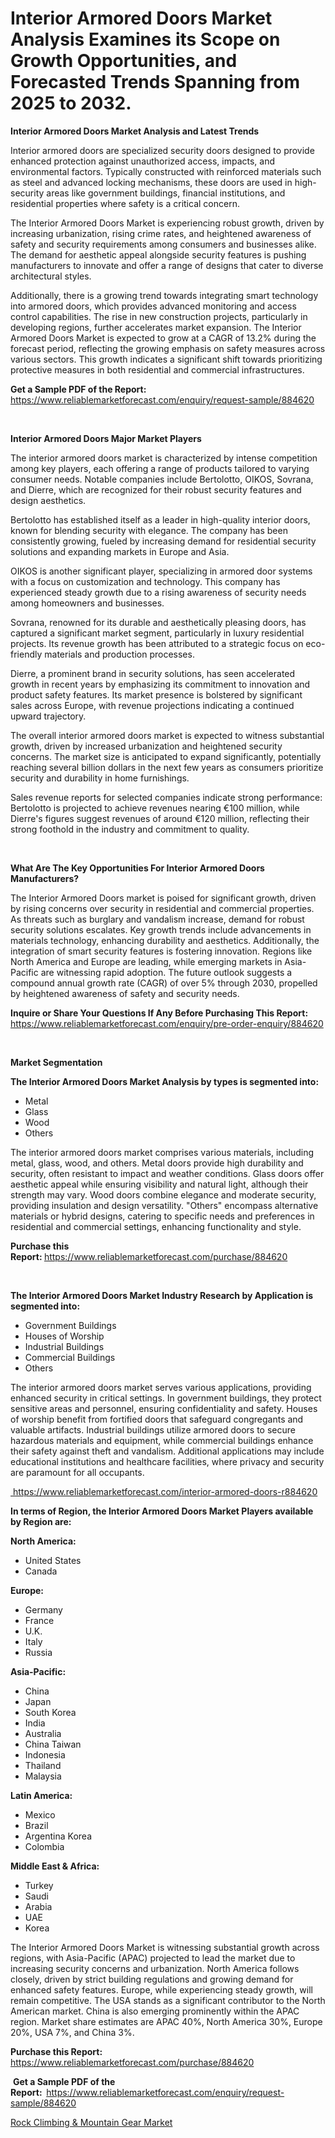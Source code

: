 <p><h1>Interior Armored Doors Market Analysis Examines its Scope on Growth Opportunities, and Forecasted Trends Spanning from 2025 to 2032.</h1></p><p><strong>Interior Armored Doors Market Analysis and Latest Trends</strong></p>
<p><p>Interior armored doors are specialized security doors designed to provide enhanced protection against unauthorized access, impacts, and environmental factors. Typically constructed with reinforced materials such as steel and advanced locking mechanisms, these doors are used in high-security areas like government buildings, financial institutions, and residential properties where safety is a critical concern. </p><p>The Interior Armored Doors Market is experiencing robust growth, driven by increasing urbanization, rising crime rates, and heightened awareness of safety and security requirements among consumers and businesses alike. The demand for aesthetic appeal alongside security features is pushing manufacturers to innovate and offer a range of designs that cater to diverse architectural styles. </p><p>Additionally, there is a growing trend towards integrating smart technology into armored doors, which provides advanced monitoring and access control capabilities. The rise in new construction projects, particularly in developing regions, further accelerates market expansion. The Interior Armored Doors Market is expected to grow at a CAGR of 13.2% during the forecast period, reflecting the growing emphasis on safety measures across various sectors. This growth indicates a significant shift towards prioritizing protective measures in both residential and commercial infrastructures.</p></p>
<p><strong>Get a Sample PDF of the Report:&nbsp;</strong> <a href="https://www.reliablemarketforecast.com/enquiry/request-sample/884620?utm_campaign=3527&utm_medium=2&utm_source=Github&utm_content=ia&utm_term=05042025&utm_id=interior-armored-doors">https://www.reliablemarketforecast.com/enquiry/request-sample/884620</a></p>
<p>&nbsp;</p>
<p><strong>Interior Armored Doors Major Market Players</strong></p>
<p><p>The interior armored doors market is characterized by intense competition among key players, each offering a range of products tailored to varying consumer needs. Notable companies include Bertolotto, OIKOS, Sovrana, and Dierre, which are recognized for their robust security features and design aesthetics.</p><p>Bertolotto has established itself as a leader in high-quality interior doors, known for blending security with elegance. The company has been consistently growing, fueled by increasing demand for residential security solutions and expanding markets in Europe and Asia.</p><p>OIKOS is another significant player, specializing in armored door systems with a focus on customization and technology. This company has experienced steady growth due to a rising awareness of security needs among homeowners and businesses.</p><p>Sovrana, renowned for its durable and aesthetically pleasing doors, has captured a significant market segment, particularly in luxury residential projects. Its revenue growth has been attributed to a strategic focus on eco-friendly materials and production processes.</p><p>Dierre, a prominent brand in security solutions, has seen accelerated growth in recent years by emphasizing its commitment to innovation and product safety features. Its market presence is bolstered by significant sales across Europe, with revenue projections indicating a continued upward trajectory.</p><p>The overall interior armored doors market is expected to witness substantial growth, driven by increased urbanization and heightened security concerns. The market size is anticipated to expand significantly, potentially reaching several billion dollars in the next few years as consumers prioritize security and durability in home furnishings.</p><p>Sales revenue reports for selected companies indicate strong performance: Bertolotto is projected to achieve revenues nearing €100 million, while Dierre's figures suggest revenues of around €120 million, reflecting their strong foothold in the industry and commitment to quality.</p></p>
<p>&nbsp;</p>
<p><strong>What Are The Key Opportunities For Interior Armored Doors Manufacturers?</strong></p>
<p><p>The Interior Armored Doors market is poised for significant growth, driven by rising concerns over security in residential and commercial properties. As threats such as burglary and vandalism increase, demand for robust security solutions escalates. Key growth trends include advancements in materials technology, enhancing durability and aesthetics. Additionally, the integration of smart security features is fostering innovation. Regions like North America and Europe are leading, while emerging markets in Asia-Pacific are witnessing rapid adoption. The future outlook suggests a compound annual growth rate (CAGR) of over 5% through 2030, propelled by heightened awareness of safety and security needs.</p></p>
<p><strong>Inquire or Share Your Questions If Any Before Purchasing This Report:</strong> <a href="https://www.reliablemarketforecast.com/enquiry/pre-order-enquiry/884620?utm_campaign=3527&utm_medium=2&utm_source=Github&utm_content=ia&utm_term=05042025&utm_id=interior-armored-doors">https://www.reliablemarketforecast.com/enquiry/pre-order-enquiry/884620</a></p>
<p>&nbsp;</p>
<p><strong>Market Segmentation</strong></p>
<p><strong>The Interior Armored Doors Market Analysis by types is segmented into:</strong></p>
<p><ul><li>Metal</li><li>Glass</li><li>Wood</li><li>Others</li></ul></p>
<p><p>The interior armored doors market comprises various materials, including metal, glass, wood, and others. Metal doors provide high durability and security, often resistant to impact and weather conditions. Glass doors offer aesthetic appeal while ensuring visibility and natural light, although their strength may vary. Wood doors combine elegance and moderate security, providing insulation and design versatility. "Others" encompass alternative materials or hybrid designs, catering to specific needs and preferences in residential and commercial settings, enhancing functionality and style.</p></p>
<p><strong>Purchase this Report:&nbsp;</strong><a href="https://www.reliablemarketforecast.com/purchase/884620?utm_campaign=3527&utm_medium=2&utm_source=Github&utm_content=ia&utm_term=05042025&utm_id=interior-armored-doors">https://www.reliablemarketforecast.com/purchase/884620</a></p>
<p>&nbsp;</p>
<p><strong>The Interior Armored Doors Market Industry Research by Application is segmented into:</strong></p>
<p><ul><li>Government Buildings</li><li>Houses of Worship</li><li>Industrial Buildings</li><li>Commercial Buildings</li><li>Others</li></ul></p>
<p><p>The interior armored doors market serves various applications, providing enhanced security in critical settings. In government buildings, they protect sensitive areas and personnel, ensuring confidentiality and safety. Houses of worship benefit from fortified doors that safeguard congregants and valuable artifacts. Industrial buildings utilize armored doors to secure hazardous materials and equipment, while commercial buildings enhance their safety against theft and vandalism. Additional applications may include educational institutions and healthcare facilities, where privacy and security are paramount for all occupants.</p></p>
<p><a href="https://www.reliablemarketforecast.com/interior-armored-doors-r884620?utm_campaign=3527&utm_medium=2&utm_source=Github&utm_content=ia&utm_term=05042025&utm_id=interior-armored-doors">&nbsp;https://www.reliablemarketforecast.com/interior-armored-doors-r884620</a></p>
<p><strong>In terms of Region, the Interior Armored Doors Market Players available by Region are:</strong></p>
<p>
    <p> <strong> North America: </strong>
        <ul>
            <li>United States</li>
            <li>Canada</li>
        </ul>
        </p> 
    <p> <strong> Europe: </strong>
        <ul>
            <li>Germany</li>
            <li>France</li>
            <li>U.K.</li>
            <li>Italy</li>
            <li>Russia</li>
        </ul>
        </p> 
    <p> <strong> Asia-Pacific: </strong>
        <ul>
            <li>China</li>
            <li>Japan</li>
            <li>South Korea</li>
            <li>India</li>
            <li>Australia</li>
            <li>China Taiwan</li>
            <li>Indonesia</li>
            <li>Thailand</li>
            <li>Malaysia</li>
        </ul>
        </p> 
    <p> <strong> Latin America: </strong>
        <ul>
            <li>Mexico</li>
            <li>Brazil</li>
            <li>Argentina Korea</li>
            <li>Colombia</li>
        </ul>
        </p> 
    <p> <strong> Middle East & Africa: </strong>
        <ul>
            <li>Turkey</li>
            <li>Saudi</li>
            <li>Arabia</li>
            <li>UAE</li>
            <li>Korea</li>
        </ul>
    </p>
    </p>
<p><p>The Interior Armored Doors Market is witnessing substantial growth across regions, with Asia-Pacific (APAC) projected to lead the market due to increasing security concerns and urbanization. North America follows closely, driven by strict building regulations and growing demand for enhanced safety features. Europe, while experiencing steady growth, will remain competitive. The USA stands as a significant contributor to the North American market. China is also emerging prominently within the APAC region. Market share estimates are APAC 40%, North America 30%, Europe 20%, USA 7%, and China 3%.</p></p>
<p><strong>Purchase this Report: </strong><a href="https://www.reliablemarketforecast.com/purchase/884620?utm_campaign=3527&utm_medium=2&utm_source=Github&utm_content=ia&utm_term=05042025&utm_id=interior-armored-doors">https://www.reliablemarketforecast.com/purchase/884620</a></p>
<p>&nbsp;<strong>Get a Sample PDF of the Report:&nbsp;&nbsp;</strong><a href="https://www.reliablemarketforecast.com/enquiry/request-sample/884620?utm_campaign=3527&utm_medium=2&utm_source=Github&utm_content=ia&utm_term=05042025&utm_id=interior-armored-doors">https://www.reliablemarketforecast.com/enquiry/request-sample/884620</a></p>
<p><strong></strong></p>
<p><p><a href="https://github.com/kirstejuvet/Market-Research-Report-List-1/blob/main/rock-climbing-mountain-gear-market.md?utm_campaign=3527&utm_medium=2&utm_source=Github&utm_content=ia&utm_term=05042025&utm_id=interior-armored-doors">Rock Climbing & Mountain Gear Market</a></p></p>